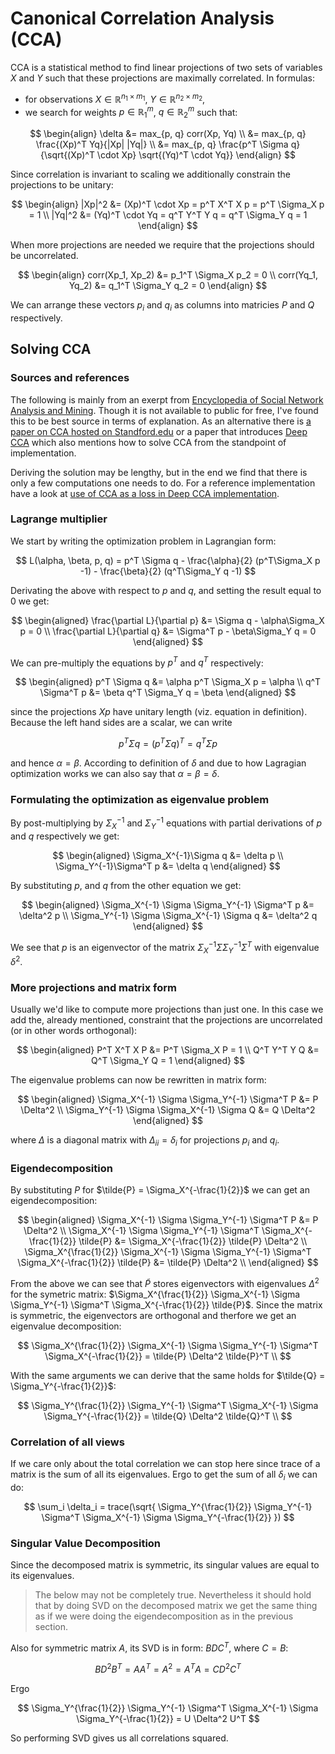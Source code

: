 # Canonical Correlation Analysis (CCA)

CCA is a statistical method to find linear projections of two sets of variables
$X$ and $Y$ such that these projections are maximally correlated. In formulas:

- for observations $X \in \mathbb{R}^{n_1 \times m_1}$, $Y \in \mathbb{R}^{n_2
  \times m_2}$,
- we search for weights $p \in \mathbb{R}^m_1$, $q \in \mathbb{R}^m_2$ such
  that:

$$
\begin{align}
 \delta &= max_{p, q} corr(Xp, Yq) \\
        &= max_{p, q} \frac{(Xp)^T Yq}{|Xp| |Yq|} \\
        &= max_{p, q} \frac{p^T \Sigma q}{\sqrt{(Xp)^T \cdot Xp} \sqrt{(Yq)^T \cdot Yq}}
\end{align}
$$

Since correlation is invariant to scaling we additionally constrain the
projections to be unitary:

$$
\begin{align}
    |Xp|^2 &= (Xp)^T \cdot Xp = p^T X^T X p = p^T \Sigma_X p = 1 \\
    |Yq|^2 &= (Yq)^T \cdot Yq = q^T Y^T Y q = q^T \Sigma_Y q = 1
\end{align}
$$

When more projections are needed we require that the projections should be
uncorrelated.

$$
\begin{align}
    corr(Xp_1, Xp_2) &= p_1^T \Sigma_X p_2 = 0 \\
    corr(Yq_1, Yq_2) &= q_1^T \Sigma_Y q_2 = 0
\end{align}
$$

We can arrange these vectors $p_i$ and $q_i$ as columns into matricies $P$ and
$Q$ respectively.

## Solving CCA

### Sources and references

The following is mainly from an exerpt from [Encyclopedia of Social Network
Analysis and
Mining](https://link.springer.com/referenceworkentry/10.1007/978-1-4939-7131-2_110191).
Though it is not available to public for free, I've found this to be best source
in terms of explanation. As an alternative there is [a paper on CCA hosted on
Standford.edu](https://graphics.stanford.edu/courses/cs233-21-spring/ReferencedPapers/CCA_Weenik.pdf)
or a paper that introduces [Deep
CCA](http://proceedings.mlr.press/v28/andrew13.pdf) which also mentions how to
solve CCA from the standpoint of implementation.

Deriving the solution may be lengthy, but in the end we find that there is only
a few computations one needs to do. For a reference implementation have a look at
[use of CCA as a loss in Deep CCA
implementation](https://github.com/Michaelvll/DeepCCA/blob/master/objectives.py).

### Lagrange multiplier

We start by writing the optimization problem in Lagrangian form:

$$
L(\alpha, \beta, p, q) = p^T \Sigma q
    - \frac{\alpha}{2} (p^T\Sigma_X p -1)
    - \frac{\beta}{2} (q^T\Sigma_Y q -1)
$$

Derivating the above with respect to $p$ and $q$, and setting the result equal
to 0 we get:

$$
\begin{aligned}
    \frac{\partial L}{\partial p} &= \Sigma q - \alpha\Sigma_X p = 0 \\
    \frac{\partial L}{\partial q} &= \Sigma^T p - \beta\Sigma_Y q = 0
\end{aligned}
$$

We can pre-multiply the equations by $p^T$ and $q^T$ respectively:

$$
\begin{aligned}
    p^T \Sigma q &= \alpha p^T \Sigma_X p = \alpha \\
    q^T \Sigma^T p &= \beta q^T \Sigma_Y q = \beta
\end{aligned}
$$

since the projections $Xp$ have unitary length (viz. equation in definition).
Because the left hand sides are a scalar, we can write

$$
p^T \Sigma q = (p^T \Sigma q)^T = q^T \Sigma p
$$

and hence $\alpha = \beta$. According to definition of $\delta$ and due to how
Lagragian optimization works we can also say that $\alpha = \beta = \delta$.

### Formulating the optimization as eigenvalue problem

By post-multiplying by $\Sigma_X^{-1}$ and $\Sigma_Y^{-1}$ equations with
partial derivations of $p$ and $q$ respectively we get:

$$
\begin{aligned}
    \Sigma_X^{-1}\Sigma q &= \delta p \\
    \Sigma_Y^{-1}\Sigma^T p &= \delta q
\end{aligned}
$$

By substituting $p$, and $q$ from the other equation we get:

$$
\begin{aligned}
    \Sigma_X^{-1} \Sigma \Sigma_Y^{-1} \Sigma^T p &= \delta^2 p \\
    \Sigma_Y^{-1} \Sigma \Sigma_X^{-1} \Sigma q &= \delta^2 q
\end{aligned}
$$

We see that $p$ is an eigenvector of the matrix $\Sigma_X^{-1} \Sigma
\Sigma_Y^{-1} \Sigma^T$ with eigenvalue $\delta^2$.

### More projections and matrix form

Usually we'd like to compute more projections than just one. In this case we add
the, already mentioned, constraint that the projections are uncorrelated (or in
other words orthogonal):

$$
\begin{aligned}
    P^T X^T X P &= P^T \Sigma_X P = 1 \\
    Q^T Y^T Y Q &= Q^T \Sigma_Y Q = 1
\end{aligned}
$$

The eigenvalue problems can now be rewritten in matrix form:

$$
\begin{aligned}
    \Sigma_X^{-1} \Sigma \Sigma_Y^{-1} \Sigma^T P &= P \Delta^2 \\
    \Sigma_Y^{-1} \Sigma \Sigma_X^{-1} \Sigma Q &= Q \Delta^2
\end{aligned}
$$

where $\Delta$ is a diagonal matrix with $\Delta_{ii} = \delta_i$ for
projections $p_i$ and $q_i$.

### Eigendecomposition

By substituting $P$ for $\tilde{P} = \Sigma_X^{-\frac{1}{2}}$ we can get an
eigendecomposition:

$$
\begin{aligned}
    \Sigma_X^{-1} \Sigma \Sigma_Y^{-1} \Sigma^T P &= P \Delta^2 \\
    \Sigma_X^{-1} \Sigma \Sigma_Y^{-1} \Sigma^T \Sigma_X^{-\frac{1}{2}} \tilde{P} &= \Sigma_X^{-\frac{1}{2}} \tilde{P} \Delta^2 \\
    \Sigma_X^{\frac{1}{2}} \Sigma_X^{-1} \Sigma \Sigma_Y^{-1} \Sigma^T \Sigma_X^{-\frac{1}{2}} \tilde{P} &= \tilde{P} \Delta^2 \\
\end{aligned}
$$

From the above we can see that $\tilde{P}$ stores eigenvectors with eigenvalues
$\Delta^2$ for the symetric matrix: $\Sigma_X^{\frac{1}{2}} \Sigma_X^{-1} \Sigma
\Sigma_Y^{-1} \Sigma^T \Sigma_X^{-\frac{1}{2}} \tilde{P}$. Since the matrix is
symmetric, the eigenvectors are orthogonal and therfore we get an eigenvalue
decomposition:


$$
\Sigma_X^{\frac{1}{2}} \Sigma_X^{-1} \Sigma \Sigma_Y^{-1}
\Sigma^T \Sigma_X^{-\frac{1}{2}} =
\tilde{P} \Delta^2 \tilde{P}^T \\
$$

With the same arguments we can derive that the same holds for $\tilde{Q} =
\Sigma_Y^{-\frac{1}{2}}$:

$$
\Sigma_Y^{\frac{1}{2}} \Sigma_Y^{-1} \Sigma^T \Sigma_X^{-1}
\Sigma \Sigma_Y^{-\frac{1}{2}} =
\tilde{Q} \Delta^2 \tilde{Q}^T \\
$$

### Correlation of all views

If we care only about the total correlation we can stop here since trace of a
matrix is the sum of all its eigenvalues. Ergo to get the sum of all $\delta_i$
we can do:

$$
\sum_i \delta_i = trace(\sqrt{
    \Sigma_Y^{\frac{1}{2}} \Sigma_Y^{-1} \Sigma^T \Sigma_X^{-1}
    \Sigma \Sigma_Y^{-\frac{1}{2}}
})
$$

### Singular Value Decomposition

Since the decomposed matrix is symmetric, its singular values are equal to its
eigenvalues.

> The below may not be completely true. Nevertheless it should hold that by
> doing SVD on the decomposed matrix we get the same thing as if we were doing
> the eigendecomposition as in the previous section.

Also for symmetric matrix $A$, its SVD is in form: $BDC^T$, where $C = B$:

$$
BD^2 B^T = AA^T = A^2 = A^T A = CD^2C^T
$$

Ergo

$$
\Sigma_Y^{\frac{1}{2}} \Sigma_Y^{-1} \Sigma^T \Sigma_X^{-1}
\Sigma \Sigma_Y^{-\frac{1}{2}}
= U \Delta^2 U^T
$$

So performing SVD gives us all correlations squared.
